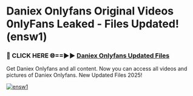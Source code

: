 # Daniex Onlyfans Original Videos 0nlyFans Leaked - Files Updated! (ensw1)

<h3>🔴 CLICK HERE 🌐==►► <a href="https://tinyurl.com/2jnfzry5" rel="nofollow">Daniex Onlyfans Updated Files</a></h3>

Get Daniex Onlyfans and all content. Now you can access all videos and pictures of Daniex Onlyfans. New Updated Files 2025!

[![ensw1](https://i.imgur.com/GyGTBgg.gif)](https://tinyurl.com/2jnfzry5)
